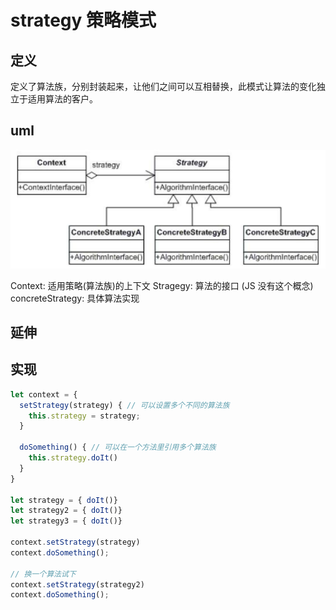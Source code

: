 # strategy 策略模式

## 定义
定义了算法族，分别封装起来，让他们之间可以互相替换，此模式让算法的变化独立于适用算法的客户。

## uml

![uml](./strategy.png)

Context: 适用策略(算法族)的上下文
Stragegy: 算法的接口 (JS 没有这个概念)
concreteStrategy: 具体算法实现

## 延伸

## 实现

```javascript
let context = {
  setStrategy(strategy) { // 可以设置多个不同的算法族
    this.strategy = strategy;
  }

  doSomething() { // 可以在一个方法里引用多个算法族
    this.strategy.doIt()
  }
}

let strategy = { doIt()}
let strategy2 = { doIt()}
let strategy3 = { doIt()}

context.setStrategy(strategy)
context.doSomething();

// 换一个算法试下
context.setStrategy(strategy2)
context.doSomething();
```